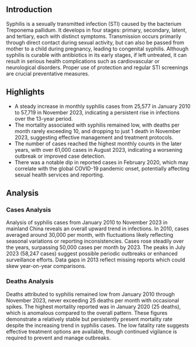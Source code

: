 ## Introduction

Syphilis is a sexually transmitted infection (STI) caused by the bacterium Treponema pallidum. It develops in four stages: primary, secondary, latent, and tertiary, each with distinct symptoms. Transmission occurs primarily through direct contact during sexual activity, but can also be passed from mother to a child during pregnancy, leading to congenital syphilis. Although syphilis is curable with antibiotics in its early stages, if left untreated, it can result in serious health complications such as cardiovascular or neurological disorders. Proper use of protection and regular STI screenings are crucial preventative measures.

## Highlights

- A steady increase in monthly syphilis cases from 25,577 in January 2010 to 57,719 in November 2023, indicating a persistent rise in infections over the 13-year period. <br/>
- The mortality associated with syphilis remained low, with deaths per month rarely exceeding 10, and dropping to just 1 death in November 2023, suggesting effective management and treatment protocols. <br/>
- The number of cases reached the highest monthly counts in the later years, with over 61,000 cases in August 2023, indicating a worsening outbreak or improved case detection. <br/>
- There was a notable dip in reported cases in February 2020, which may correlate with the global COVID-19 pandemic onset, potentially affecting sexual health services and reporting. <br/>
## Analysis

### Cases Analysis
Analysis of syphilis cases from January 2010 to November 2023 in mainland China reveals an overall upward trend in infections. In 2010, cases averaged around 30,000 per month, with fluctuations likely reflecting seasonal variations or reporting inconsistencies. Cases rose steadily over the years, surpassing 50,000 cases per month by 2023. The peaks in July 2023 (58,247 cases) suggest possible periodic outbreaks or enhanced surveillance efforts. Data gaps in 2013 reflect missing reports which could skew year-on-year comparisons.

### Deaths Analysis
Deaths attributed to syphilis remained low from January 2010 through November 2023, never exceeding 25 deaths per month with occasional spikes. The highest mortality reported was in January 2020 (25 deaths), which is anomalous compared to the overall pattern. These figures demonstrate a relatively stable but persistently present mortality rate despite the increasing trend in syphilis cases. The low fatality rate suggests effective treatment options are available, though continued vigilance is required to prevent and manage outbreaks.
